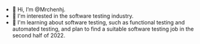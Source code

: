 - 👋 Hi, I’m @Mrchenhj.
- 👀 I'm interested in the software testing industry.
- 🌱 I'm learning about software testing, such as functional testing and automated testing, and plan to find a suitable software testing job in the second half of 2022.
